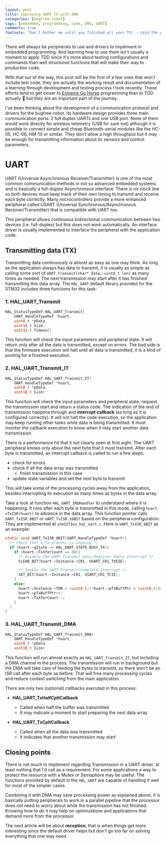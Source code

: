 ```yaml
---
layout: post
title: improving UART TX with DMA
categories: [bugfree-robot]
tags: [embedded, programming, code, DMA, UART]
comments: true
footnote: "Don't bother me until you finished all your TX! - said the processor"
---
```


There will always be peripherals to use and drivers to implement in embedded programming. And learning how to use them isn't usually a moment to apply TDD since it's more about testing configurations and commands than well structured functions that will make their way to production code. 

With that out of the way, this post will be the first of a few ones that won't include test code, they are actually the working result and documentation of a learning through development and testing process I took recently. These efforts tend to get closer to [Extreme Go Horse](https://medium.com/@dekaah/22-axioms-of-the-extreme-go-horse-methodology-xgh-9fa739ab55b4) programming than to TDD actually 👀 but they are an important part of the journey. 

I've been thinking about the development of a communication protocol and drivers for the bugfree-robot. Its hardware design provides three main communication ports: 2 full duplex UARTs and one USB port. None of them would work directly for wireless telemetry (USB for sure not) although  it is possible to connect simple and cheap Bluetooth-serial modules like the HC-05, HC-06, HM-10 or similar. They don't allow a high throughput but it may be enough for transmitting information about its sensors and control parameters. 

<!--more-->
# UART

UART (Universal Asynchronous Receiver/Transmitter) is one of the most common communication methods in not so advanced embedded systems and is basically a full-duplex Asynchronous interface. There is no clock line so both devices must keep track of their own timing to transmit and receive each byte correctly. Many microcontrollers provide a more enhanced peripheral called USART (Universal Synchronous/Asynchronous Receiver/Transmitter) that is compatible with UART too. 

This peripheral allows continuous bidirectional communication between two devices (i.e. full-duplex) but this does not work automatically. 
An interface driver is usually implemented to interface ths peripheral with the application code. 

## Transmitting data (TX)


Transmitting data continuously is almost as easy as one may think. As long as the application always has data to transmit, it is usually as simple as calling some sort of `UART_Transmit(char* data, uint8_t len)` as many times as needed. The next transmission may start after it has finished transmitting this data array. The `HAL_UART` default library provided for the STM32 includes three functions for this task:

### 1. **HAL_UART_Transmit**
   
```c
HAL_StatusTypeDef HAL_UART_Transmit(
    UART_HandleTypeDef *huart, 
    uint8_t *pData, 
    uint16_t Size, 
    uint32_t Timeout)
```

This function will check the input parameters and peripheral state. It will return only after all the data is transmitted, except on errors. The bad side is that the firmware execution will halt until all data is transmitted, it is a kind of pooling for a finished execution. 



### 2. **HAL_UART_Transmit_IT**

```c
HAL_StatusTypeDef HAL_UART_Transmit_IT(
    UART_HandleTypeDef *huart, 
    uint8_t *pData, 
    uint16_t Size)
```

This function will check the input parameters and peripheral state, request the transmission start and return a status code. The indication of the end of transmission happens through and **interrupt callback** (as long as it is configured correctly). It will not halt the code execution, so the application may keep running other tasks while data is being transmitted. It must monitor the callback execution to know when it may start another data transmission. 

There is a performance hit that it not clearly seen at first sight. The UART peripheral knows only about the next byte that it must transmit. After each byte is transmitted, an interrupt callback is called to run a few steps:
- check for errors
- check if all the data array was transmitted
  - finish transmission in this case
- update state variables and set the next byte to transmit

This will take some of the processing cycles away from the application, besides interrupting its execution as many times as bytes in the data array.

Take a look at function `HAL_UART_IRQHandler` to understand where it is happening. It runs after each byte is transmitted in this mode, calling `huart->TxISR(huart)` to advance in the data array. This function pointer calls `UART_TxISR_8BIT` or `UART_TxISR_16BIT` based on the peripheral configuration. They are implemented at `stm32f3xx_hal_uart.c`. Here is `UART_TxISR_8BIT` as an example:

```c
static void UART_TxISR_8BIT(UART_HandleTypeDef *huart){
  /* Check that a Tx process is ongoing */
  if (huart->gState == HAL_UART_STATE_BUSY_TX){
    if (huart->TxXferCount == 0U){
      /* Disable the UART Transmit Data Register Empty Interrupt */
      CLEAR_BIT(huart->Instance->CR1, USART_CR1_TXEIE);

      /* Enable the UART Transmit Complete Interrupt */
      SET_BIT(huart->Instance->CR1, USART_CR1_TCIE);
    }
    else{
      huart->Instance->TDR = (uint8_t)(*huart->pTxBuffPtr & (uint8_t)0xFF);
      huart->pTxBuffPtr++;
      huart->TxXferCount--;
    }
  }
}
```

### 3. **HAL_UART_Transmit_DMA**

```c
HAL_StatusTypeDef HAL_UART_Transmit_DMA(
    UART_HandleTypeDef *huart, 
    uint8_t *pData, 
    uint16_t Size)
```

This function will run almost exactly as `HAL_UART_Transmit_IT`, but including a DMA channel in the process. 
The transmission will run in background but the DMA will take care of feeding the bytes to transmit, so there won't be an ISR call after each byte as before. That will free many processing cycles and reduce context switching from the main application.

There are only two (optional) callbacks executed in this process:

- **HAL_UART_TxHalfCpltCallback**
    -  Called when half the buffer was transmitted
    -  It may indicate a moment to start preparing the next data array

- **HAL_UART_TxCpltCallback**
    - Called when all the data was transmitted
    - It indicates that another transmission may start


## Closing points

There is not much to implement regarding Transmission in a UART driver, at least nothing that I'd call as a requirement. For some applications a way to protect the resource with a Mutex or Semaphore may be useful. The functions provided by default in the `HAL_UART` are capable of handling it well for most of the simpler cases.

Combining it with DMA may save processing power as explained above, it is basically putting peripherals to work in a parallel pipeline that the processor does not need to worry about while the transmission has not finished. Knowing how to do it may help on optimizations and applications that demand more from the processor.

The next article will be about **reception**, that is when things get more interesting since the default driver helps but don't go too far on solving everything that one may need.